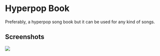 # Hyperpop Book
Preferably, a hyperpop song book but it can be used for any kind of songs.

## Screenshots
<img src="screenshot.png"/>
